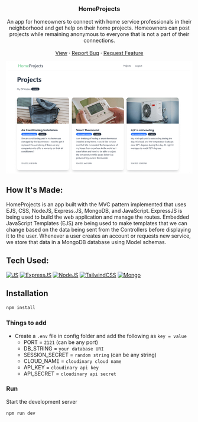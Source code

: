 <div align="center">
  <h3 align="center">HomeProjects</h3>
  <p align="center">
     An app for homeowners to connect with home service professionals in their neighborhood and get help on their home projects. Homeowners can post projects while remaining anonymous to everyone that is not a part of their connections. 
    <br />
    <br />
    <a href="https://homeprojects.up.railway.app">View</a>
    ·
    <a href="https://github.com/joselupianez/home-services-project/issues">Report Bug</a>
    ·
    <a href="https://github.com/joselupianez/home-services-project/pulls">Request Feature</a>
  </p>
  <img src="screenshot.png">
</div>

## How It's Made:
HomeProjects is an app built with the MVC pattern implemented that uses EJS, CSS, NodeJS, Express.JS, MongoDB, and JavaScript. ExpressJS is being used to build the web application and manage the routes. Embedded JavaScript Templates (EJS) are being used to make templates that we can change based on the data being sent from the Controllers before displaying it to the user. Whenever a user creates an account or requests new service, we store that data in a MongoDB database using Model schemas.


## Tech Used:
[![JS][Javascript]][Javascript]
[![ExpressJS][Express.JS]][Express.JS]
[![NodeJS][Node.JS]][Node.JS]
[![TailwindCSS][Tailwind.CSS]][Tailwind.CSS]
[![Mongo][MongoDB]][MongoDB]


## Installation

```sh
npm install
```
### Things to add

- Create a `.env` file in config folder and add the following as `key = value`
  - PORT = `2121` (can be any port)
  - DB_STRING = `your database URI`
  - SESSION_SECRET = `random string` (can be any string)
  - CLOUD_NAME = `cloudinary cloud name`
  - API_KEY = `cloudinary api key`
  - API_SECRET = `cloudinary api secret`

### Run
Start the development server
```sh
npm run dev
```

<!-- MARKDOWN LINKS & IMAGES -->
[Javascript]: https://img.shields.io/badge/javascript%20-%23323330.svg?&style=for-the-badge&logo=javascript&logoColor=%23F7DF1E
[Express.JS]: https://img.shields.io/badge/Express.js-404D59?style=for-the-badge
[Node.JS]: https://img.shields.io/badge/Node.js-43853D?style=for-the-badge&logo=node.js&logoColor=white
[Tailwind.CSS]: https://img.shields.io/badge/Tailwind_CSS-38B2AC?style=for-the-badge&logo=tailwind-css&logoColor=white
[MongoDB]: https://img.shields.io/badge/MongoDB-4EA94B?style=for-the-badge&logo=mongodb&logoColor=white
